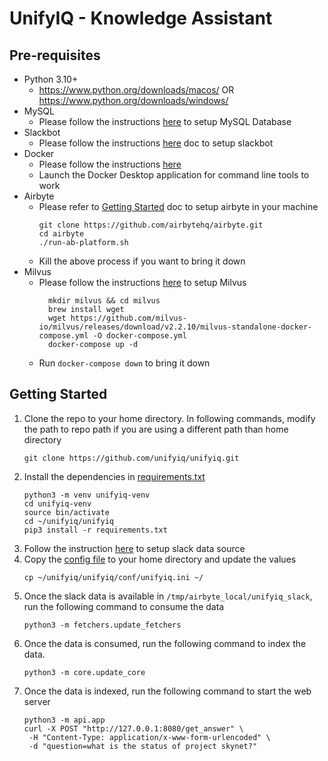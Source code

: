 # UnifyIQ - Knowledge Assistant

## Pre-requisites

- Python 3.10+
    - https://www.python.org/downloads/macos/ OR https://www.python.org/downloads/windows/
- MySQL
  - Please follow the instructions [here](/schema/database/README.md) to setup MySQL Database
- Slackbot
  - Please follow the instructions [here](/unifyiq/retrieval/slackbot/README.md) doc to setup slackbot
- Docker
  - Please follow the instructions [here](https://docs.docker.com/engine/install/)
  - Launch the Docker Desktop application for command line tools to work
- Airbyte
  - Please refer to [Getting Started](https://docs.airbyte.com/quickstart/deploy-airbyte) doc to setup airbyte in your
    machine
    ```
    git clone https://github.com/airbytehq/airbyte.git
    cd airbyte
    ./run-ab-platform.sh
    ```
  - Kill the above process if you want to bring it down
- Milvus
  - Please follow the instructions [here](https://milvus.io/docs/install_standalone-docker.md) to setup Milvus
    ```
      mkdir milvus && cd milvus
      brew install wget
      wget https://github.com/milvus-io/milvus/releases/download/v2.2.10/milvus-standalone-docker-compose.yml -O docker-compose.yml
      docker-compose up -d
    ```
  - Run `docker-compose down` to bring it down

## Getting Started

1. Clone the repo to your home directory. In following commands, modify the path to repo path if you are using a
   different path than home directory
    ```
    git clone https://github.com/unifyiq/unifyiq.git
    ```
2. Install the dependencies in [requirements.txt](/unifyiq/requirements.txt)
    ```
   python3 -m venv unifyiq-venv
   cd unifyiq-venv
   source bin/activate
   cd ~/unifyiq/unifyiq
   pip3 install -r requirements.txt
    ```
3. Follow the instruction [here](/unifyiq/fetchers/README.md) to setup slack data source
4. Copy the [config file](/unifyiq/conf/unifyiq.ini) to your home directory and update the values
    ```
    cp ~/unifyiq/unifyiq/conf/unifyiq.ini ~/
    ```
5. Once the slack data is available in `/tmp/airbyte_local/unifyiq_slack`, run the following command to consume the data
    ```
    python3 -m fetchers.update_fetchers
    ```
6. Once the data is consumed, run the following command to index the data.
    ```
    python3 -m core.update_core
    ```
7. Once the data is indexed, run the following command to start the web server
    ```
    python3 -m api.app
    curl -X POST "http://127.0.0.1:8080/get_answer" \
     -H "Content-Type: application/x-www-form-urlencoded" \
     -d "question=what is the status of project skynet?"
    ```
